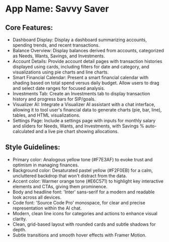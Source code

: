 # **App Name**: Savvy Saver

## Core Features:

- Dashboard Display: Display a dashboard summarizing accounts, spending trends, and recent transactions.
- Balance Overview: Display balances derived from accounts, categorized as Needs, Wants, Savings, and Investments.
- Account Details: Provide account detail pages with transaction histories displayed using cards, including filters for date and category, and visualizations using pie charts and line charts.
- Smart Financial Calendar: Present a smart financial calendar with shading based on total spend versus daily budget. Allow users to drag and select date ranges for focused analysis.
- Investments Tab: Create an Investments tab to display transaction history and progress bars for SIP/goals.
- Visualizer AI: Integrate a Visualizer AI assistant with a chat interface, allowing it to tool user's financial data to generate charts (pie, bar, line), tables, and HTML visualizations.
- Settings Page: Include a settings page with inputs for monthly salary and sliders for Needs, Wants, and Investments, with Savings % auto-calculated and a live pie chart showing allocations.

## Style Guidelines:

- Primary color: Analogous yellow tone (#F7E3AF) to evoke trust and optimism in managing finances.
- Background color: Desaturated pastel yellow (#F2F0EB) for a calm, uncluttered backdrop that won't distract from the data.
- Accent color: Warmer orange tone (#E6C571) to highlight key interactive elements and CTAs, giving them prominence.
- Body and headline font: 'Inter' sans-serif for a modern and readable look across all devices.
- Code font: 'Source Code Pro' monospace, for clear and precise representation within the AI chat.
- Modern, clean line icons for categories and actions to enhance visual clarity.
- Clean, grid-based layout with rounded cards and subtle shadows for depth.
- Subtle transitions and smooth hover effects with Framer Motion.